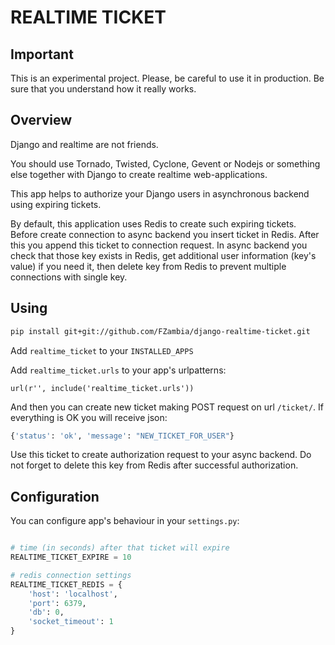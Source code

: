 REALTIME TICKET
===============

Important
---------
This is an experimental project. Please, be careful to use it in production. Be sure that you understand how it really works. 

Overview
--------
Django and realtime are not friends.

You should use Tornado, Twisted, Cyclone, Gevent or Nodejs or something else together with Django to create realtime web-applications.

This app helps to authorize your Django users in asynchronous backend using expiring tickets.

By default, this application uses Redis to create such expiring tickets. Before create connection to async backend you insert ticket in Redis. After this you append this ticket to connection request. In async backend you check that those key exists in Redis, get additional user information (key's value) if you need it, then delete key from Redis to prevent multiple connections with single key.


Using
-----

```bash
pip install git+git://github.com/FZambia/django-realtime-ticket.git
```

Add `realtime_ticket` to your `INSTALLED_APPS`

Add `realtime_ticket.urls` to your app's urlpatterns:
```
url(r'', include('realtime_ticket.urls'))
```

And then you can create new ticket making POST request on url `/ticket/`.
If everything is OK you will receive json:
```python
{'status': 'ok', 'message': "NEW_TICKET_FOR_USER"}
```

Use this ticket to create authorization request to your async backend. Do not forget to delete this key from Redis after successful authorization.


Configuration
-------------

You can configure app's behaviour in your `settings.py`:
```python

# time (in seconds) after that ticket will expire
REALTIME_TICKET_EXPIRE = 10

# redis connection settings
REALTIME_TICKET_REDIS = {
    'host': 'localhost',
    'port': 6379,
    'db': 0,
    'socket_timeout': 1
}
```

